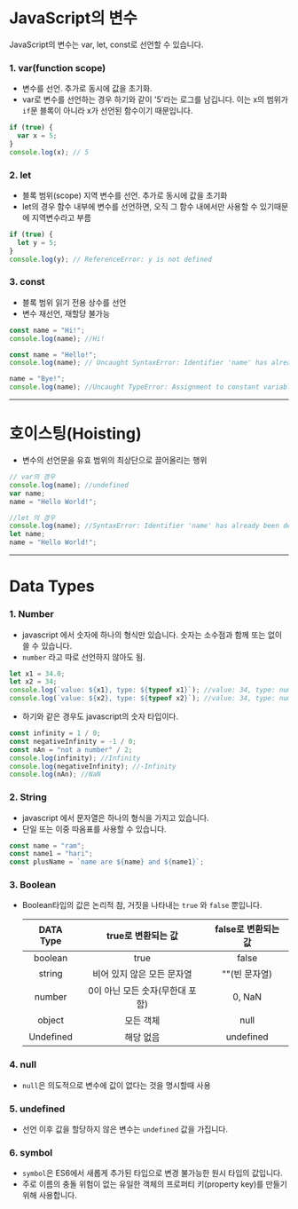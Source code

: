 # JavaScript의 변수

JavaScript의 변수는 var, let, const로 선언할 수 있습니다.

### 1. var(function scope)

- 변수를 선언. 추가로 동시에 값을 초기화.
- var로 변수를 선언하는 경우 하기와 같이 '5'라는 로그를 남깁니다. 이는 x의 범위가 `if`문 블록이 아니라 x가 선언된 함수이기 때문입니다.

```javascript
if (true) {
  var x = 5;
}
console.log(x); // 5
```

### 2. let

- 블록 범위(scope) 지역 변수를 선언. 추가로 동시에 값을 초기화
- let의 경우 함수 내부에 변수를 선언하면, 오직 그 함수 내에서만 사용할 수 있기때문에 지역변수라고 부름

```javascript
if (true) {
  let y = 5;
}
console.log(y); // ReferenceError: y is not defined
```

### 3. const

- 블록 범위 읽기 전용 상수를 선언
- 변수 재선언, 재할당 불가능

```javascript
const name = "Hi!";
console.log(name); //Hi!

const name = "Hello!";
console.log(name); // Uncaught SyntaxError: Identifier 'name' has already been declared

name = "Bye!";
console.log(name); //Uncaught TypeError: Assignment to constant variable.
```

---

# 호이스팅(Hoisting)

- 변수의 선언문을 유효 범위의 최상단으로 끌어올리는 행위

```javascript
// var의 경우
console.log(name); //undefined
var name;
name = "Hello World!";

//let 의 경우
console.log(name); //SyntaxError: Identifier 'name' has already been declared
let name;
name = "Hello World!";
```

---

# Data Types

### 1. Number

- javascript 에서 숫자에 하나의 형식만 있습니다. 숫자는 소수점과 함께 또는 없이 쓸 수 있습니다.
- `number` 라고 따로 선언하지 않아도 됨.

```javascript
let x1 = 34.0;
let x2 = 34;
console.log(`value: ${x1}, type: ${typeof x1}`); //value: 34, type: number
console.log(`value: ${x2}, type: ${typeof x2}`); //value: 34, type: number
```

- 하기와 같은 경우도 javascript의 숫자 타입이다.

```javascript
const infinity = 1 / 0;
const negativeInfinity = -1 / 0;
const nAn = "not a number" / 2;
console.log(infinity); //Infinity
console.log(negativeInfinity); //-Infinity
console.log(nAn); //NaN
```

### 2. String

- javascript 에서 문자열은 하나의 형식을 가지고 있습니다.
- 단일 또는 이중 따옴표를 사용할 수 있습니다.

```javascript
const name = "ram";
const name1 = "hari";
const plusName = `name are ${name} and ${name1}`;
```

### 3. Boolean

- Boolean타입의 값은 논리적 참, 거짓을 나타내는 `true` 와 `false` 뿐입니다.

  | DATA Type |       true로 변환되는 값        | false로 변환되는 값 |
  | :-------: | :-----------------------------: | :-----------------: |
  |  boolean  |              true               |        false        |
  |  string   |   비어 있지 않은 모든 문자열    |    ""(빈 문자열)    |
  |  number   | 0이 아닌 모든 숫자(무한대 포함) |       0, NaN        |
  |  object   |            모든 객체            |        null         |
  | Undefined |            해당 없음            |      undefined      |

### 4. null

- `null`은 의도적으로 변수에 값이 없다는 것을 명시할때 사용

### 5. undefined

- 선언 이후 값을 할당하지 않은 변수는 `undefined` 값을 가집니다.

### 6. symbol

- `symbol`은 ES6에서 새롭게 추가된 타입으로 변경 불가능한 원시 타입의 값입니다.
- 주로 이름의 충돌 위험이 없는 유일한 객체의 프로퍼티 키(property key)를 만들기 위해 사용합니다.
